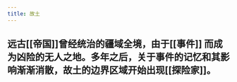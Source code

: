 ```yaml
---
title: 故土
---
```


## 远古[[帝国]]曾经统治的疆域全境，由于[[事件]] 而成为凶险的无人之地。多年之后，关于事件的记忆和其影响渐渐消散，故土的边界区域开始出现[[探险家]]。